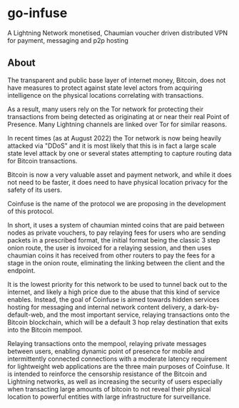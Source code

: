 # go-infuse
A Lightning Network monetised, Chaumian voucher driven distributed VPN for payment, messaging and p2p hosting

## About

The transparent and public base layer of internet money, Bitcoin, does not have measures to protect against state level actors from acquiring intelligence on the physical locations correlating with transactions.

As a result, many users rely on the Tor network for protecting their transactions from being detected as originating at or near their real Point of Presence. Many Lightning channels are linked over Tor for similar reasons.

In recent times (as at August 2022) the Tor network is now being heavily attacked via "DDoS" and it is most likely that this is in fact a large scale state level attack by one or several states attempting to capture routing data for Bitcoin transactions.

Bitcoin is now a very valuable asset and payment network, and while it does not need to be faster, it does need to have physical location privacy for the safety of its users.

Coinfuse is the name of the protocol we are proposing in the development of this protocol.

In short, it uses a system of chaumian minted coins that are paid between nodes as private vouchers, to pay relaying fees for users who are sending packets in a prescribed format, the initial format being the classic 3 step onion route, the user is invoiced for a relaying session, and then uses chaumian coins it has received from other routers to pay the fees for a stage in the onion route, eliminating the linking between the client and the endpoint.

It is the lowest priority for this network to be used to tunnel back out to the internet, and likely a high price due to the abuse that this kind of service enables. Instead, the goal of Coinfuse is aimed towards hidden services hosting for messaging and internal network content delivery, a dark-by-default-web, and the most important service, relaying transactions onto the Bitcoin blockchain, which will be a default 3 hop relay destination that exits into the Bitcoin mempool.

Relaying transactions onto the mempool, relaying private messages between users, enabling dynamic point of presence for mobile and intermittently connected connections with a moderate latency requirement for lightweight web applications are the three main purposes of Coinfuse. It is intended to reinforce the censorship resistance of the Bitcoin and Lightning networks, as well as increasing the security of users especially when transacting large amounts of bitcoin to not reveal their physical location to powerful entities with large infrastructure for surveillance.
